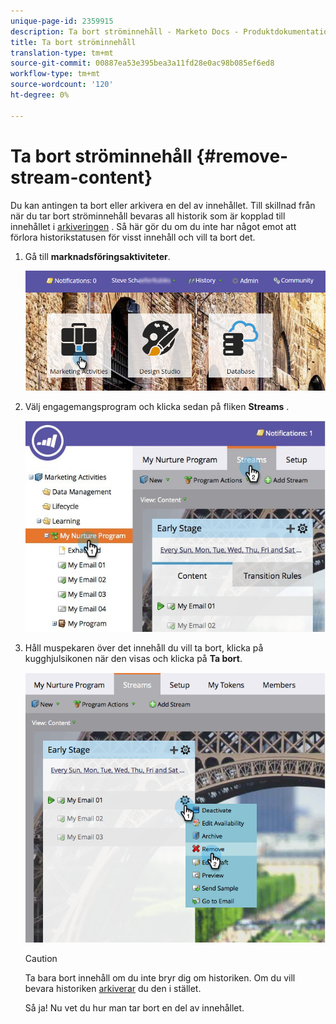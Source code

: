 ```yaml
---
unique-page-id: 2359915
description: Ta bort ströminnehåll - Marketo Docs - Produktdokumentation
title: Ta bort ströminnehåll
translation-type: tm+mt
source-git-commit: 00887ea53e395bea3a11fd28e0ac98b085ef6ed8
workflow-type: tm+mt
source-wordcount: '120'
ht-degree: 0%

---
```



# Ta bort ströminnehåll {#remove-stream-content}

Du kan antingen ta bort eller arkivera en del av innehållet. Till skillnad från när du tar bort ströminnehåll bevaras all historik som är kopplad till innehållet i [arkiveringen](archive-and-unarchive-stream-content.md) . Så här gör du om du inte har något emot att förlora historikstatusen för visst innehåll och vill ta bort det.

1. Gå till **marknadsföringsaktiviteter**.

   ![](assets/login-marketing-activities-1.png)

1. Välj engagemangsprogram och klicka sedan på fliken **Streams** .

   ![](assets/cloneasteam-3.jpg)

1. Håll muspekaren över det innehåll du vill ta bort, klicka på kugghjulsikonen när den visas och klicka på **Ta bort**.

   ![](assets/image2014-9-15-17-3a38-3a15.png)

   >[!CAUTION]
   >
   >Ta bara bort innehåll om du inte bryr dig om historiken. Om du vill bevara historiken [arkiverar](archive-and-unarchive-stream-content.md) du den i stället.

   Så ja! Nu vet du hur man tar bort en del av innehållet.

